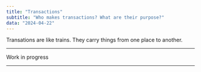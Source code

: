 ```yaml
---
title: "Transactions"
subtitle: "Who makes transactions? What are their purpose?"
data: "2024-04-22"
---
```


Transations are like trains. They carry things from one place to
another.

---

Work in progress

---
